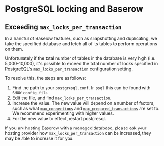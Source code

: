# PostgreSQL locking and Baserow

## Exceeding `max_locks_per_transaction`

In a handful of Baserow features, such as snapshotting and duplicating, we take the specified database and fetch all of its tables
to perform operations on them.

Unfortunately if the total number of tables in the database is very high (i.e. 5,000-10,000), it's possible to exceed
the total number of locks specified in [PostgreSQL's `max_locks_per_transaction`](https://www.postgresql.org/docs/current/runtime-config-locks.html)
configuration setting.

To resolve this, the steps are as follows:

1. Find the path to your `postgresql.conf`. In `psql` this can be found with `SHOW config_file`.
2. Edit the file, and find `max_locks_per_transaction`.
3. Increase the value. The new value will depend on a number of factors, such as what [`max_connections`](https://www.postgresql.org/docs/current/runtime-config-connection.html#GUC-MAX-CONNECTIONS) and [`max_prepared_transactions`](https://www.postgresql.org/docs/current/runtime-config-resource.html#GUC-MAX-PREPARED-TRANSACTIONS) are set to. We recommend experimenting with higher values.
4. For the new value to effect, restart postgresql.

If you are hosting Baserow with a managed database, please ask your hosting provider how `max_locks_per_transaction`
can be increased, they may be able to increase it for you.
